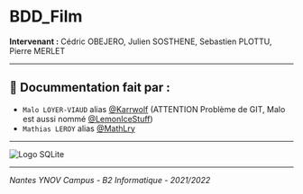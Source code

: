 # BDD_Film

**Intervenant :** Cédric OBEJERO, Julien SOSTHENE, Sebastien PLOTTU, Pierre MERLET
***

## 👤 Docummentation fait par :
- ``Malo LOYER-VIAUD`` alias [@Karrwolf](https://github.com/Karrwolf) (ATTENTION Problème de GIT, Malo est aussi nommé [@LemonIceStuff](https://github.com/LemonIceStuff))
- ``Mathias LEROY`` alias [@MathLry](https://github.com/MathLry)

***
![Logo SQLite](https://external-content.duckduckgo.com/iu/?u=https%3A%2F%2Ftse1.mm.bing.net%2Fth%3Fid%3DOIP.J0lWJeETJa4JmZxsKtZogQHaDg%26pid%3DApi&f=1)

***
*Nantes YNOV Campus - B2 Informatique - 2021/2022*
